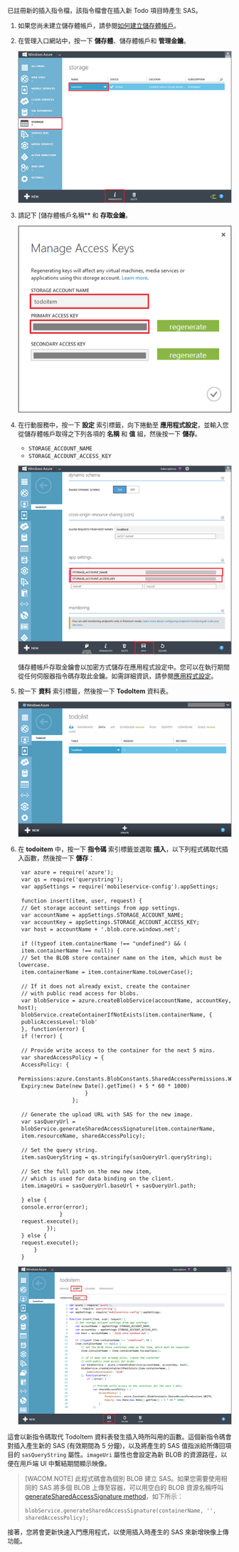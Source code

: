 已註冊新的插入指令檔，該指令檔會在插入新 Todo 項目時產生 SAS。

1.  如果您尚未建立儲存體帳戶，請參閱[如何建立儲存體帳戶](/en-us/manage/services/storage/how-to-create-a-storage-account)。

2.  在管理入口網站中，按一下 **儲存體**、儲存體帳戶和 **管理金鑰**。

	![](./media/mobile-services-configure-blob-storage/mobile-blob-storage-account.png) 

3. 請記下 [儲存體帳戶名稱** 和 **存取金鑰**。
    
	![](./media/mobile-services-configure-blob-storage/mobile-blob-storage-account-keys.png)

4. 在行動服務中，按一下 **設定** 索引標籤，向下捲動至 **應用程式設定**，並輸入您從儲存體帳戶取得之下列各項的
    **名稱** 和 **值** 組，然後按一下 **儲存**。
    
    * `STORAGE_ACCOUNT_NAME`
    * `STORAGE_ACCOUNT_ACCESS_KEY`
    
    
	![](./media/mobile-services-configure-blob-storage/mobile-blob-storage-app-settings.png)
    
	儲存體帳戶存取金鑰會以加密方式儲存在應用程式設定中。您可以在執行期間從任何伺服器指令碼存取此金鑰。如需詳細資訊，請參閱[應用程式設定][1]。

5. 按一下 **資料** 索引標籤，然後按一下 **TodoItem** 資料表。

	![](./media/mobile-services-configure-blob-storage/mobile-portal-data-tables.png)

6. 在 **todoitem** 中，按一下 **指令碼** 索引標籤並選取 **插入**，以下列程式碼取代插入函數，然後按一下 **儲存**：
    
        var azure = require('azure');
        var qs = require('querystring');
        var appSettings = require('mobileservice-config').appSettings;
        	
        function insert(item, user, request) {
        // Get storage account settings from app settings. 
        var accountName = appSettings.STORAGE_ACCOUNT_NAME;
        var accountKey = appSettings.STORAGE_ACCOUNT_ACCESS_KEY;
        var host = accountName + '.blob.core.windows.net';
        	
        if ((typeof item.containerName !== "undefined") && (
        item.containerName !== null)) {
        // Set the BLOB store container name on the item, which must be lowercase.
        item.containerName = item.containerName.toLowerCase();
        	
        // If it does not already exist, create the container 
        // with public read access for blobs.        
        var blobService = azure.createBlobService(accountName, accountKey, host);
        blobService.createContainerIfNotExists(item.containerName, {
        publicAccessLevel:'blob'
        }, function(error) {
        if (!error) {
        	
        // Provide write access to the container for the next 5 mins.        
        var sharedAccessPolicy = {
        AccessPolicy: {
        Permissions:azure.Constants.BlobConstants.SharedAccessPermissions.WRITE,
        Expiry:new Date(new Date().getTime() + 5 * 60 * 1000)
                            }
                        };
        	
        // Generate the upload URL with SAS for the new image.
        var sasQueryUrl = 
        blobService.generateSharedAccessSignature(item.containerName, 
        item.resourceName, sharedAccessPolicy);
        	
        // Set the query string.
        item.sasQueryString = qs.stringify(sasQueryUrl.queryString);
        	
        // Set the full path on the new new item, 
        // which is used for data binding on the client. 
        item.imageUri = sasQueryUrl.baseUrl + sasQueryUrl.path;
        	
        } else {
        console.error(error);
                    }
        request.execute();
                });
        } else {
        request.execute();
            }
        }

	![](./media/mobile-services-configure-blob-storage/mobile-insert-script-blob.png)

 這會以新指令碼取代 TodoItem 資料表發生插入時所叫用的函數。這個新指令碼會對插入產生新的 SAS (有效期間為 5 分鐘)，以及將產生的 SAS 值指派給所傳回項目的 `sasQueryString` 屬性。`imageUri` 屬性也會設定為新 BLOB 的資源路徑，以便在用戶端 UI 中繫結期間顯示映像。     

>[WACOM.NOTE] 此程式碼會為個別 BLOB 建立 SAS。如果您需要使用相同的 SAS 將多個 BLOB 上傳至容器，可以用空白的 BLOB 資源名稱呼叫 <a href="http://go.microsoft.com/fwlink/?LinkId=390455" target="_blank">generateSharedAccessSignature method</a>，如下所示： 
    <pre><code>blobService.generateSharedAccessSignature(containerName, '', sharedAccessPolicy);</code></pre>

接著，您將會更新快速入門應用程式，以使用插入時產生的 SAS 來新增映像上傳功能。

<!-- Anchors. -->

<!-- Images. -->

<!-- URLs. -->
[How To Create a Storage Account]: /en-us/manage/services/storage/how-to-create-a-storage-account
[App settings]: http://msdn.microsoft.com/zh-tw/library/windowsazure/b6bb7d2d-35ae-47eb-a03f-6ee393e170f7


[1]: http://msdn.microsoft.com/zh-tw/library/windowsazure/b6bb7d2d-35ae-47eb-a03f-6ee393e170f7
